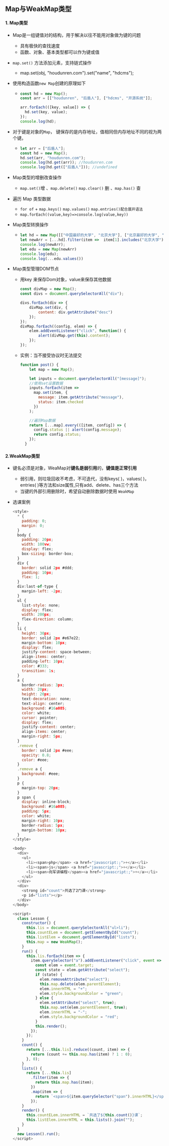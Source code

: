 ## Map与WeakMap类型

#### 1. Map类型

- Map是一组键值对的结构，用于解决以往不能用对象做为键的问题

  - 具有极快的查找速度
  - 函数、对象、基本类型都可以作为键或值

- `map.set()` 方法添加元素，支持链式操作

  - map.set(obj, "houdunren.com").set("name", "hdcms");

- 使用构造函数`new Map`创建的原理如下

  - ```javascript
    const hd = new Map();
    const arr = [["houdunren", "后盾人"], ["hdcms", "开源系统"]];
    
    arr.forEach(([key, value]) => {
      hd.set(key, value);
    });
    console.log(hd);
    ```

- 对于键是对象的`Map`， 键保存的是内存地址，值相同但内存地址不同的视为两个键。

  - ```javascript
    let arr = ["后盾人"];
    const hd = new Map();
    hd.set(arr, "houdunren.com");
    console.log(hd.get(arr)); //houdunren.com
    console.log(hd.get(["后盾人"])); //undefined
    ```

- Map类型的增删改查操作

  - `map.set()`增 、`map.delete()` `map.clear()` 删 、`map.has()` 查

- 遍历 Map 类型数据

  - `for of` + `map.keys()` `map.values()` `map.entries()配合展开语法`
  - `map.forEach((value,key)=>console.log(value,key))`

- Map类型转换操作

  - ```javascript
    let hd = new Map([["中国最好的大学", "北京大学"], ["北京最好的大学", "北京大学"],["新疆最好的大学","石河子大学"]])
    let newArr = [...hd].filter(item =>  item[1].includes("北京大学"))
    console.log(newArr);
    let edu = new Map(newArr)
    console.log(edu);
    console.log(...edu.values())
    ```

- Map类型管理DOM节点

  - 用key 来保存Dom对象，value来保存其他数据

    ```javascript
    const divMap = new Map();
    const divs = document.querySelectorAll("div");
    
    divs.forEach(div => {
        divMap.set(div, {
            content: div.getAttribute("desc")
        });
    });
    divMap.forEach((config, elem) => {
        elem.addEventListener("click", function() {
            alert(divMap.get(this).content);
        });
    });
    ```

  - 实例：当不接受协议时无法提交

    ```javascript
    function post() {
        let map = new Map();
    
        let inputs = document.querySelectorAll("[message]");
        //使用set设置数据
        inputs.forEach(item =>
          map.set(item, {
            message: item.getAttribute("message"),
            status: item.checked
          })
        );
    
        //遍历Map数据
        return [...map].every(([item, config]) => {
          config.status || alert(config.message);
          return config.status;
        });
      }
    ```

    

#### 2.WeakMap类型

- 键名必须是对象，WeaMap对**键名是弱引用**的，**键值是正常引用**
  - 弱引用，则垃圾回收不考虑，不可迭代，没有keys( )，values( )，entries( )等方法和size属性,只有add、delete、has三个方法
  - 当键的外部引用删除时，希望自动删除数据时使用 `WeakMap`

- 选课案例

  ```javascript
  <style>
    * {
      padding: 0;
      margin: 0;
    }
    body {
      padding: 20px;
      width: 100vw;
      display: flex;
      box-sizing: border-box;
    }
    div {
      border: solid 2px #ddd;
      padding: 10px;
      flex: 1;
    }
    div:last-of-type {
      margin-left: -2px;
    }
    ul {
      list-style: none;
      display: flex;
      width: 200px;
      flex-direction: column;
    }
    li {
      height: 30px;
      border: solid 2px #e67e22;
      margin-bottom: 10px;
      display: flex;
      justify-content: space-between;
      align-items: center;
      padding-left: 10px;
      color: #333;
      transition: 1s;
    }
    a {
      border-radius: 3px;
      width: 20px;
      height: 20px;
      text-decoration: none;
      text-align: center;
      background: #16a085;
      color: white;
      cursor: pointer;
      display: flex;
      justify-content: center;
      align-items: center;
      margin-right: 5px;
    }
    .remove {
      border: solid 2px #eee;
      opacity: 0.8;
      color: #eee;
    }
    .remove a {
      background: #eee;
    }
    p {
      margin-top: 20px;
    }
    p span {
      display: inline-block;
      background: #16a085;
      padding: 5px;
      color: white;
      margin-right: 10px;
      border-radius: 5px;
      margin-bottom: 10px;
    }
  </style>
  
  <body>
    <div>
      <ul>
        <li><span>php</span> <a href="javascript:;">+</a></li>
        <li><span>js</span> <a href="javascript:;">+</a></li>
        <li><span>向军讲编程</span><a href="javascript:;">+</a></li>
      </ul>
    </div>
    <div>
      <strong id="count">共选了2门课</strong>
      <p id="lists"></p>
    </div>
  </body>
  
  <script>
    class Lesson {
      constructor() {
        this.lis = document.querySelectorAll("ul>li");
        this.countELem = document.getElementById("count");
        this.listElem = document.getElementById("lists");
        this.map = new WeakMap();
      }
      run() {
        this.lis.forEach(item => {
          item.querySelector("a").addEventListener("click", event => {
            const elem = event.target;
            const state = elem.getAttribute("select");
            if (state) {
              elem.removeAttribute("select");
              this.map.delete(elem.parentElement);
              elem.innerHTML = "+";
              elem.style.backgroundColor = "green";
            } else {
              elem.setAttribute("select", true);
              this.map.set(elem.parentElement, true);
              elem.innerHTML = "-";
              elem.style.backgroundColor = "red";
            }
            this.render();
          });
        });
      }
      count() {
        return [...this.lis].reduce((count, item) => {
          return (count += this.map.has(item) ? 1 : 0);
        }, 0);
      }
      lists() {
        return [...this.lis]
          .filter(item => {
            return this.map.has(item);
          })
          .map(item => {
            return `<span>${item.querySelector("span").innerHTML}</span>`;
          });
      }
      render() {
        this.countELem.innerHTML = `共选了${this.count()}课`;
        this.listElem.innerHTML = this.lists().join("");
      }
    }
    new Lesson().run();
  </script>
  ```

  